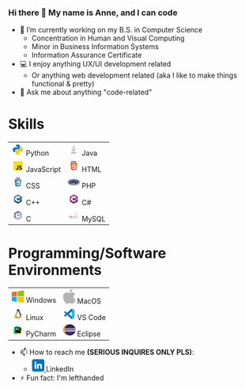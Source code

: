 ### Hi there 👋 My name is Anne, and I can code

- 🔭 I’m currently working on my B.S. in Computer Science
  - Concentration in Human and Visual Computing
  - Minor in Business Information Systems
  - Information Assurance Certificate
- 💻 I enjoy anything UX/UI development related
  - Or anything web development related (aka I like to make things functional & pretty)
- 💬 Ask me about anything "code-related"

# Skills

<table>
  <tr>
    <td><img src="https://github.com/AnneH20/AnneH20/blob/main/Images/python.svg" width="25"> Python</td>
    <td><img src="https://github.com/AnneH20/AnneH20/blob/main/Images/java.svg" width="25"> Java</td>
  </tr>
  <tr>
    <td><img src="https://github.com/AnneH20/AnneH20/blob/main/Images/javascript.svg" width="25"> JavaScript</td>
    <td><img src="https://github.com/AnneH20/AnneH20/blob/main/Images/html.svg" width="25"> HTML</td>
  </tr>
  <tr>
    <td><img src="https://github.com/AnneH20/AnneH20/blob/main/Images/css.svg" width="25"> CSS</td>
    <td><img src="https://github.com/AnneH20/AnneH20/blob/main/Images/php.png" width="25"> PHP</td>
  </tr>
  <tr>
    <td><img src="https://github.com/AnneH20/AnneH20/blob/main/Images/c%2B%2B.svg" width="25"> C++</td>
    <td><img src="https://github.com/AnneH20/AnneH20/blob/main/Images/c%23.svg" width="25"> C#</td>
  </tr>
  <tr>
    <td><img src="https://github.com/AnneH20/AnneH20/blob/main/Images/c.svg" width="25"> C</td>
    <td><img src="https://github.com/AnneH20/AnneH20/blob/main/Images/mysql.svg" width="25"> MySQL</td>
  </tr>
</table>


# Programming/Software Environments
|   |   |
|---|---|
| <img src="https://github.com/AnneH20/AnneH20/blob/main/Images/windows.png" width="25"> Windows | <img src="https://github.com/AnneH20/AnneH20/blob/main/Images/apple.png" width="25"> MacOS |
| <img src="https://github.com/AnneH20/AnneH20/blob/main/Images/linux.png" width="25"> Linux | <img src="https://github.com/AnneH20/AnneH20/blob/main/Images/vscode.svg" width="25"> VS Code |
| <img src="https://github.com/AnneH20/AnneH20/blob/main/Images/pycharm.svg" width="25"> PyCharm | <img src="https://github.com/AnneH20/AnneH20/blob/main/Images/eclipse.png" width="25"> Eclipse |

- 📫 How to reach me **(SERIOUS INQUIRES ONLY PLS)**:
    * <a href="https://www.linkedin.com/in/anne-h-501b9b260/"> <img src="https://github.com/AnneH20/AnneH20/blob/main/Images/linkedin.svg" width="25"/> </a> LinkedIn
- ⚡ Fun fact: I'm lefthanded
